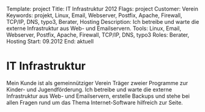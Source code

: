 Template: project
Title: IT Infrastruktur 2012
Flags: project
Customer: Verein
Keywords: projekt, Linux, Email, Webserver, Postfix, Apache, Firewall, TCP/IP, DNS, typo3, Berater, Hosting
Description: Ich betreibe und warte die externe Infrastruktur aus Web- und Emailservern.
Tools: Linux, Email, Webserver, Postfix, Apache, Firewall, TCP/IP, DNS, typo3
Roles: Berater, Hosting
Start: 09.2012
End: aktuell

# IT Infrastruktur

Mein Kunde ist als gemeinnütziger Verein Träger zweier Programme zur Kinder- und Jugendförderung. Ich betreibe und warte die externe Infrastruktur aus Web- und Emailservern, erstelle Backups und stehe bei allen Fragen rund um das Thema Internet-Software hilfreich zur Seite.
